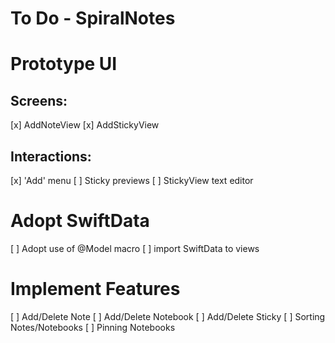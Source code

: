 

# To Do - SpiralNotes 

#  Prototype UI
## Screens:
[x] AddNoteView
[x] AddStickyView

## Interactions:
[x] 'Add' menu
[ ] Sticky previews 
[ ] StickyView text editor

# Adopt SwiftData
[ ] Adopt use of @Model macro
[ ] import SwiftData to views

# Implement Features
[ ] Add/Delete Note
[ ] Add/Delete Notebook
[ ] Add/Delete Sticky
[ ] Sorting Notes/Notebooks
[ ] Pinning Notebooks
